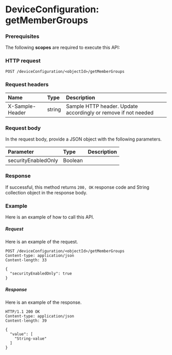# DeviceConfiguration: getMemberGroups


### Prerequisites
The following **scopes** are required to execute this API: 
### HTTP request
<!-- { "blockType": "ignored" } -->
```http
POST /deviceConfiguration/<objectId>/getMemberGroups

```
### Request headers
| Name       | Type | Description|
|:---------------|:--------|:----------|
| X-Sample-Header  | string  | Sample HTTP header. Update accordingly or remove if not needed|

### Request body
In the request body, provide a JSON object with the following parameters.

| Parameter	   | Type	|Description|
|:---------------|:--------|:----------|
|securityEnabledOnly|Boolean||

### Response
If successful, this method returns `200, OK` response code and String collection object in the response body.

### Example
Here is an example of how to call this API.
##### Request
Here is an example of the request.
<!-- {
  "blockType": "request",
  "name": "deviceconfiguration_getmembergroups"
}-->
```http
POST /deviceConfiguration/<objectId>/getMemberGroups
Content-type: application/json
Content-length: 33

{
  "securityEnabledOnly": true
}
```

##### Response
Here is an example of the response.
<!-- {
  "blockType": "response",
  "truncated": false,
  "@odata.type": "string",
  "isCollection": true
} -->
```http
HTTP/1.1 200 OK
Content-type: application/json
Content-length: 39

{
  "value": [
    "String-value"
  ]
}
```

<!-- uuid: 5feb81ad-e7a2-4d57-aaf3-9ac633d22663
2015-10-19 10:04:31 UTC -->
<!-- {
  "type": "#page.annotation",
  "description": "DeviceConfiguration: getMemberGroups",
  "keywords": "",
  "section": "documentation",
  "tocPath": ""
}-->